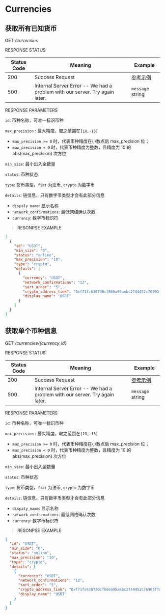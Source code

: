 # Currencies

## 获取所有已知货币

<font class="httpget">GET</font> */currencies*



<aside>
RESPONSE STATUS
</aside>

Status Code | Meaning | Example
---------- | ------- | --------
200 | Success Request | [参考示例](#ResonpseExample1)
500 | Internal Server Error -- We had a problem with our server. Try again later. | <code>message</code> string

<aside>
RESPONSE PARAMETERS
</aside>

`id`: 币种名称，可唯一标识币种

`max_precision` : 最大精度。取之范围在`[18,-18]`

- `max_precision >= 0` 时，代表币种精度在小数点后 max_precision 位；
- `max_precision < 0` 时，代表币种精度为整数，且精度为 10 的 abs(max_precision) 次方位

`min_size`: 最小出入金数量

`status`: 币种状态

`type`: 货币类型，`fiat` 为法币, `crypto` 为数字币

`details`: 链信息，只有数字币类型才会有此部分信息

- `dispaly_name`: 显示名称
- `network_confirmations`: 最低网络确认次数
- `currency`: 数字币标识符

> <a name="ResonpseExample">RESONPSE EXAMPLE</a>

```json
[
  {
    "id": "USDT",
    "min_size": "0",
    "status": "online",
    "max_precision": "10",
    "type": "crypto",
    "details": [
      {
        "currency": "USDT",
        "network_confirmations": "12",
        "sort_order": "5",
        "crypto_address_link": "0xf71fc630730cf866a95aebc2744452c76903f7a",
        "display_name": "USDT"
      }
    ]
  }
]
```

## 获取单个币种信息

<font class="httpget">GET</font> */currencies/{currency_id}*


<aside>
RESPONSE STATUS
</aside>

Status Code | Meaning | Example
---------- | ------- | --------
200 | Success Request | [参考示例](#ResonpseExample1)
500 | Internal Server Error -- We had a problem with our server. Try again later. | <code>message</code> string

<aside>
RESPONSE PARAMETERS
</aside>

`id`: 币种名称，可唯一标识币种

`max_precision` : 最大精度。取之范围在`[18,-18]`

- `max_precision >= 0` 时，代表币种精度在小数点后 max_precision 位；
- `max_precision < 0` 时，代表币种精度为整数，且精度为 10 的 abs(max_precision) 次方位

`min_size`: 最小出入金数量

`status`: 币种状态

`type`: 货币类型，`fiat` 为法币, `crypto` 为数字币

`details`: 链信息，只有数字币类型才会有此部分信息

- `dispaly_name`: 显示名称
- `network_confirmations`: 最低网络确认次数
- `currency`: 数字币标识符

> <a name="ResonpseExample">RESONPSE EXAMPLE</a>

```json
{
  "id": "USDT",
  "min_size": "0",
  "status": "online",
  "max_precision": "10",
  "type": "crypto",
  "details": [
    {
      "currency": "USDT",
      "network_confirmations": "12",
      "sort_order": "5",
      "crypto_address_link": "0xf71fc630730cf866a95aebc2744452c76903f7a",
      "display_name": "USDT"
    }
  ]
}
```
